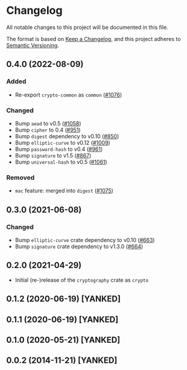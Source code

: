 # Changelog

All notable changes to this project will be documented in this file.

The format is based on [Keep a Changelog](https://keepachangelog.com/en/1.0.0/),
and this project adheres to [Semantic Versioning](https://semver.org/spec/v2.0.0.html).

## 0.4.0 (2022-08-09)
### Added
- Re-export `crypto-common` as `common` ([#1076])

### Changed
- Bump `aead` to v0.5 ([#1058])
- Bump `cipher` to 0.4 ([#951])
- Bump `digest` dependency to v0.10 ([#850])
- Bump `elliptic-curve` to v0.12 ([#1009])
- Bump `password-hash` to v0.4 ([#961])
- Bump `signature` to v1.5 ([#867])
- Bump `universal-hash` to v0.5 ([#1061])

### Removed
- `mac` feature: merged into `digest` ([#1075])

[#850]: https://github.com/RustCrypto/traits/pull/850
[#867]: https://github.com/RustCrypto/traits/pull/867
[#951]: https://github.com/RustCrypto/traits/pull/951
[#961]: https://github.com/RustCrypto/traits/pull/961
[#1009]: https://github.com/RustCrypto/traits/pull/1009
[#1058]: https://github.com/RustCrypto/traits/pull/1058
[#1061]: https://github.com/RustCrypto/traits/pull/1061
[#1075]: https://github.com/RustCrypto/traits/pull/1075
[#1076]: https://github.com/RustCrypto/traits/pull/1076

## 0.3.0 (2021-06-08)
### Changed
- Bump `elliptic-curve` crate dependency to v0.10 ([#663])
- Bump `signature` crate dependency to v1.3.0 ([#664])

[#663]: https://github.com/RustCrypto/traits/pull/663
[#664]: https://github.com/RustCrypto/traits/pull/664

## 0.2.0 (2021-04-29)
- Initial (re-)release of the `cryptography` crate as `crypto`

## 0.1.2 (2020-06-19) [YANKED]

## 0.1.1 (2020-06-19) [YANKED]

## 0.1.0 (2020-05-21) [YANKED]

## 0.0.2 (2014-11-21) [YANKED]
